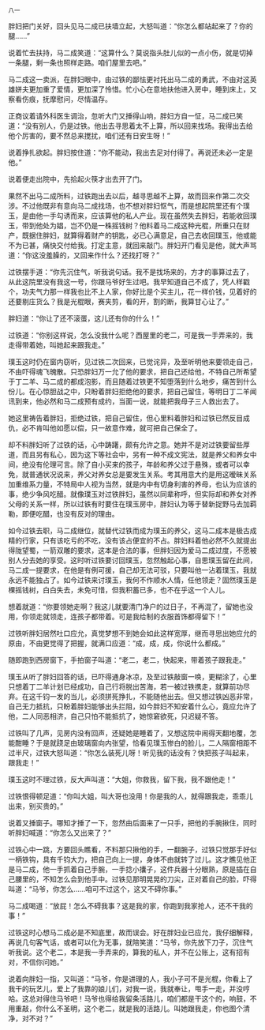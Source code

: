     八一 

   胖妇把门关好，回头见马二成已扶墙立起，大怒叫道：“你怎么都站起来了？你的腿……”

   说着忙去扶持，马二成笑道：“这算什么？莫说指头肚儿似的一点小伤，就是切掉一条腿，剩一条也照样走路。咱们屋里去吧。”

   马二成这一卖派，在胖妇眼中，由过铁的鄙怯更衬托出马二成的勇武，不由对这英雄姘夫更加重了爱情，更加深了怜惜。忙小心在意地扶他进入房中，睡到床上，又察看伤痕，抚摩慰问，尽情温存。

   正商议着请外科医生调治，忽听大门又捶得山响，胖妇方自一怔，马二成已笑道：“没有别人，仍是过铁。他出去寻思着太不上算，所以回来找场。我得出去给他个厉害的，要不然总来搅扰，咱们还有日安生呀！”

   说着挣扎欲起。胖妇按住道：“你不能动，我出去足对付得了。再说还未必一定是他。”

   说着便走出院中，先拾起火筷才出去开了门。

   果然不出马二成所料，过铁跑出去以后，越寻思越不上算，故而回来作第二次交涉。不过他既非有意向马二成找场，也不想对胖妇怄气，而是想起院里还有个璞玉，是由他一手勾诱而来，应该算他的私人产业。现在虽然失去胖妇，若能收回璞玉，带到他处为娼，岂不仍是一株摇钱树？他料着马二成这种光棍，所重只在财产，既据住胖妇，就算得着财产的钥匙，必已心满意足，自己去收回璞玉，他或能不为已甚，痛快交付给我。打定主意，就回来敲门。胖妇开门看见是他，就大声骂道：“你这没羞臊的，又回来作什么？还找打呀？”

   过铁摆手道：“你先沉住气，听我说句话。我不是找场来的，方才的事算过去了，从此这院里没有我这一号，你跟马爷好生过吧。我早知道自己不成了，凭人样戳个，功夫气力那一样我也比不上人家，你好比是个买主儿，花一样价钱，见着好的还要剔庄货么？我是光棍眼，赛夹剪，看的开，割的断，我算甘心让了。”

   胖妇道：“你让了还不滚蛋，这儿还有你的什么！”

   过铁道：“你别这样说，怎么没我什么呢？西屋里的老二，可是我一手弄来的，我走得带着她，叫她起来跟我走。”

   璞玉这时仍在窗内窃听，见过铁二次回来，已觉诧异，及至听明他来要领走自己，不由吓得魂飞魄散。只恐胖妇万一允了他的要求，把自己还给他，不特自己所希望于丁二羊、马二成的都成泡影，而且随着过铁更不知堕落到什么地步，痛苦到什么份儿。在心惊胆战之中，只盼着胖妇拒绝他的要求，把自己留住，等明日丁二羊闻讯到来，他必然和马二成预有成约，当面一说，就能把我母子三人救出去了。

   她这里祷告着胖妇，拒绝过铁，把自己留住，但心里料着胖妇和过铁已然反目成仇，必不肯叫他如愿以偿，只一故意作难，就可把自己保全了。

   却不料胖妇听了过铁的话，心中踌躇，颇有允许之意。她并不是对过铁要留些厚道，而且另有私心，因为这下等社会中，另有一种不成文宪法，就是养父和养女中间，绝没有伦理可言。除了自小买来的孩子，年龄和养父过于悬殊，或者可以幸免，就普通状况说来，养父对养女总是要发生关系。考其用意大约是用这暧昧关系加重维系力量，不特局中人视为当然，就是内中有切身利害的养母，也认为应该的事，绝少争风吃醋。就像璞玉对过铁胖妇，虽然以同辈称呼，但实际却和养女对养父母的关系一样，所以过铁有时要住在璞玉房中，胖妇认为等于替新捉野马去加羁勒，即便吃醋，也没有反对的理由。

   如今过铁去职，马二成继位，就替代过铁而成为璞玉的养父，这马二成本是极古成精的行家，只有该吃亏的不吃，没有该占便宜的不占。胖妇料着他必然不久就提出得陇望蜀，一箭双雕的要求，这本是合法的事，但胖妇因为爱马二成过度，不愿被别人分去她的享受。这时听过铁要讨回璞玉，忽然触起心事，自思璞玉留在此间，马二成一提要求，在他是有例可援，自己却无法可驳，只要叫他一沾着璞玉，我就永远不能独占了。如今过铁来讨璞玉，我何不作顺水人情，任他领走？固然璞玉是棵摇钱树，白白失去，未免可惜，但我积蓄已多，也不在乎这一个人儿。

   想着就道：“你要领她走啊？我这儿就要清门净户的过日子，不再混了，留她也没用，你领走就领走，连孩子都带着。可是我给制的衣服首饰都得留下！”

   过铁听胖妇居然吐口应允，真觉梦想不到她会如此这样宽厚，继而寻思出她应允的原由，不由更觉得了把握，就满口应道：“成，成，成，你说什么都成。”

   随即跑到西房窗下，手拍窗子叫道：“老二，老二，快起来，带着孩子跟我走。”

   璞玉从听了胖妇回答的话，已吓得通身冰凉，及至过铁敲窗一唤，更糊涂了，心里只想着丁二羊计划已经成功，自己行将脱出苦海，若一被过铁携走，就算前功尽弃。在这千钧一发的当儿，必须拼死挣扎，不能随他出去。但又想过铁凶恶非常，自己无力抵抗，只盼着胖妇能够出头拦阻，如今胖妇不知安着什么心，竟应允许了他，二人同恶相济，自己只怕不能抵抗了，她惊窘欲死，只迟疑不答。

   过铁叫了几声，见房内没有回声，还疑她是睡着了，又想这院中闹得天翻地覆，怎能酣睡？于是就跷足由玻璃窗向内张望，恰看见璞玉惨白的脸儿，二人隔窗相距不过半尺，过铁大怒叫道：“你怎么装死儿呀！听见我的话没有？快把孩子叫起来，跟我走！”

   璞玉这时不理过铁，反大声叫道：“大姐，你救我，留下我，我不跟他走！”

   过铁恨得顿足道：“你叫大姐，叫大哥也没用！你是我的人，就得跟我走，乖乖儿出来，别买贵的。”

   说着又捶窗子。哪知才捶了一下，忽然由后面来了一只手，把他的手腕揪住，同时听胖妇喊道：“你怎么又出来了？”

   过铁心中一跳，方要回头瞧看，不料那只揪他的手，一翻腕子，过铁只觉那手好似一柄铁钩，具有千钧大力，把自己向上一提，身体不由就转了过儿。这才瞧见他正是马二成，他一手抓着自己手腕，一手捻小攮子，这件兵器十分眼熟，原是插在自己腰里的，不知怎么会到他手中。过铁见那明晃晃的刀尖，正对着自己的脸，吓得叫道：“马爷，你怎么……咱可不过这个，这又不碍你事。”

   马二成喝道：“放屁！怎么不碍我事？这是我的家，你跑到我家抢人，还不干我的事！”

   过铁这时心想马二成必是不知底里，故而误会。好在胖妇业已应允，我仔细解释，再说几句客气话，或者可以化为无事，就陪笑道：“马爷，你先放下刀子，沉住气听我说。这个老二，本是我一手弄来的，算我的私人，并不在公账上，这有招有对，不信你问她。”

   说着向胖妇一指，又叫道：“马爷，你是讲理的人，我小子可不是光棍，你看上了我干的玩艺儿，爱上了我靠的娘儿们，对我一说，我就奉让，甩手一走，并没哼哈。这总对得住马爷吧！马爷也得给我留条活路儿，咱们都是干这个的，响鼓，不用重敲，你什么不圣明，这个老二，就是我的活路儿。叫她跟我走，你也图个清净，对不对？”

